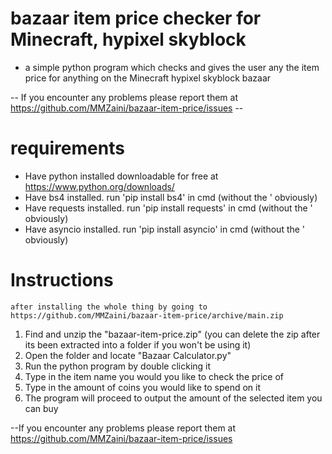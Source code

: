 # bazaar item price checker for Minecraft, hypixel skyblock
 - a simple python program which checks and gives the user any the item price for anything on the Minecraft hypixel skyblock bazaar

-- If you encounter any problems please report them at https://github.com/MMZaini/bazaar-item-price/issues --

# requirements
- Have python installed
    downloadable for free at https://www.python.org/downloads/
- Have bs4 installed.
    run 'pip install bs4' in cmd (without the ' obviously)
- Have requests installed.
    run 'pip install requests' in cmd (without the ' obviously)
- Have asyncio installed.
    run 'pip install asyncio' in cmd (without the ' obviously)

# Instructions
    after installing the whole thing by going to https://github.com/MMZaini/bazaar-item-price/archive/main.zip
1. Find and unzip the "bazaar-item-price.zip" (you can delete the zip after its been extracted into a folder if you won't be using it)
2. Open the folder and locate "Bazaar Calculator.py"
3. Run the python program by double clicking it
4. Type in the item name you would you like to check the price of
5. Type in the amount of coins you would like to spend on it
6. The program will proceed to output the amount of the selected item you can buy

--If you encounter any problems please report them at https://github.com/MMZaini/bazaar-item-price/issues
